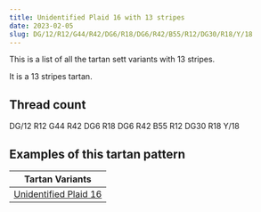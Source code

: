 ```yaml
---
title: Unidentified Plaid 16 with 13 stripes
date: 2023-02-05
slug: DG/12/R12/G44/R42/DG6/R18/DG6/R42/B55/R12/DG30/R18/Y/18
---
```

This is a list of all the tartan sett variants with 13 stripes.

It is a 13 stripes tartan.


## Thread count
DG/12 R12 G44 R42 DG6 R18 DG6 R42 B55 R12 DG30 R18 Y/18

## Examples of this tartan pattern

| Tartan Variants |
|---------------|
| [Unidentified Plaid 16](/variants/dg/12/r12/g44/r42/dg6/r18/dg6/r42/b55/r12/dg30/r18/y/18-b304080-dg003000-g008000-rc00000-yf0c000)||
